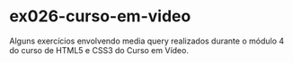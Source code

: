 # ex026-curso-em-video
Alguns exercícios envolvendo media query realizados durante o módulo 4 do curso de HTML5 e CSS3 do Curso em Vídeo.

